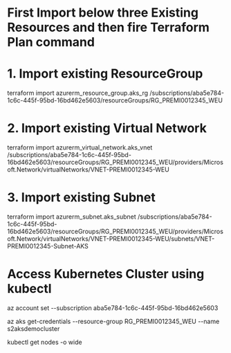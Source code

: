 # First Import below three Existing Resources and then fire Terraform Plan command #

# 1. Import existing ResourceGroup
terraform import azurerm_resource_group.aks_rg /subscriptions/aba5e784-1c6c-445f-95bd-16bd462e5603/resourceGroups/RG_PREMI0012345_WEU

# 2. Import existing Virtual Network
terraform import azurerm_virtual_network.aks_vnet /subscriptions/aba5e784-1c6c-445f-95bd-16bd462e5603/resourceGroups/RG_PREMI0012345_WEU/providers/Microsoft.Network/virtualNetworks/VNET-PREMI0012345-WEU

# 3. Import existing Subnet
terraform import azurerm_subnet.aks_subnet /subscriptions/aba5e784-1c6c-445f-95bd-16bd462e5603/resourceGroups/RG_PREMI0012345_WEU/providers/Microsoft.Network/virtualNetworks/VNET-PREMI0012345-WEU/subnets/VNET-PREMI0012345-Subnet-AKS


# Access Kubernetes Cluster using kubectl
az account set --subscription aba5e784-1c6c-445f-95bd-16bd462e5603

az aks get-credentials --resource-group RG_PREMI0012345_WEU --name s2aksdemocluster

kubectl get nodes -o wide